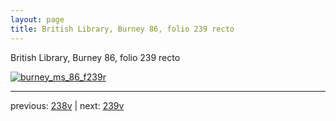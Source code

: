 ```yaml
---
layout: page
title: British Library, Burney 86, folio 239 recto
---
```


British Library, Burney 86, folio 239 recto

[![burney_ms_86_f239r](http://www.homermultitext.org/iipsrv?IIIF=/project/homer/pyramidal/deepzoom/bl/burney86imgs/v1/burney_ms_86_f239r.tif/full/800,/0/default.jpg)](http://www.homermultitext.org/ict2/?urn=urn:cite2:bl:burney86imgs.v1:burney_ms_86_f239r) 

---

previous:  [238v](../238v/) | next: [239v](../239v/)